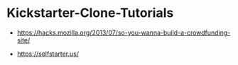# Kickstarter-Clone-Tutorials

+ https://hacks.mozilla.org/2013/07/so-you-wanna-build-a-crowdfunding-site/

+ https://selfstarter.us/

